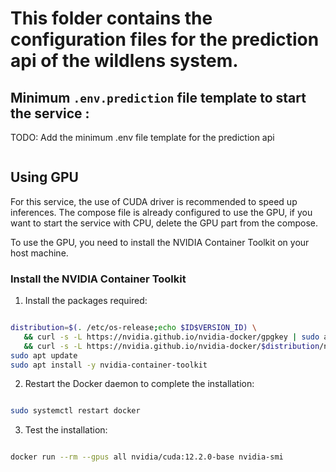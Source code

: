 # This folder contains the configuration files for the prediction api of the wildlens system.

## Minimum `.env.prediction` file template to start the service :

TODO: Add the minimum .env file template for the prediction api
```env

```


## Using GPU

For this service, the use of CUDA driver is recommended to speed up inferences.
The compose file is already configured to use the GPU, if you want to start the service with CPU, delete the GPU part from the compose.

To use the GPU, you need to install the NVIDIA Container Toolkit on your host machine.

### Install the NVIDIA Container Toolkit
1. Install the packages required:
```bash

distribution=$(. /etc/os-release;echo $ID$VERSION_ID) \
   && curl -s -L https://nvidia.github.io/nvidia-docker/gpgkey | sudo apt-key add - \
   && curl -s -L https://nvidia.github.io/nvidia-docker/$distribution/nvidia-docker.list | sudo tee /etc/apt/sources.list.d/nvidia-docker.list
sudo apt update
sudo apt install -y nvidia-container-toolkit
```

2. Restart the Docker daemon to complete the installation:
```bash

sudo systemctl restart docker
```

3. Test the installation:
```bash

docker run --rm --gpus all nvidia/cuda:12.2.0-base nvidia-smi
```